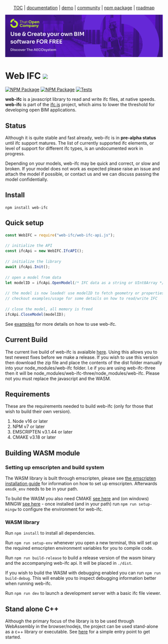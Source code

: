 <p align="center">
  <a href="https://thatopen.com/">TOC</a>
  |
  <a href="https://platform.thatopen.com/documentation">documentation</a>
  |
  <a href="https://platform.thatopen.com/app">demo</a>
  |
  <a href="https://people.thatopen.com/">community</a>
  |
  <a href="https://www.npmjs.com/package/web-ifc">npm package</a>
  |
  <a href="https://airtable.com/appolsrsBWel2m6wr/shr4ybI6JOeHJEqkG">roadmap</a>
</p>

![cover](banner.png)

<h1>Web IFC <img src="https://ifcjs.github.io/components/resources/favicon.ico" width="32"></h1>

[![NPM Package][npm]][npm-url]
[![NPM Package][npm-downloads]][npm-url]
[![Tests](https://github.com/IFCjs/components/actions/workflows/tests.yml/badge.svg)](https://github.com/IFCjs/components/actions/workflows/tests.yaml)

**web-ifc** is a javascript library to read and write ifc files, at native speeds. **web-ifc** is part of the [ifc.js](https://ifcjs.github.io/info/) project, which aims to lower the threshold for developing open BIM applications.

## Status

Although it is quite stable and fast already, web-ifc is in **pre-alpha status** until ifc support matures. The list of currently supported ifc elements, or level of support for different ifc types, is an undocumented work in progress. 

Depending on your models, web-ifc may be quick and correct, or slow and broken. If your model does not work as expected please raise an issue and attach the model if possible, or contact us and we can discuss passing the model confidentially.

## Install

`npm install web-ifc`

## Quick setup

```JavaScript
const WebIFC = require("web-ifc/web-ifc-api.js");

// initialize the API
const ifcApi = new WebIFC.IfcAPI();

// initialize the library
await ifcApi.Init();

// open a model from data
let modelID = ifcApi.OpenModel(/* IFC data as a string or UInt8Array */, /* optional settings object */, );

// the model is now loaded! use modelID to fetch geometry or properties
// checkout examples/usage for some details on how to read/write IFC

// close the model, all memory is freed
ifcApi.CloseModel(modelID);

```

See [examples](https://github.com/tomvandig/web-ifc/tree/main/examples/usage/src) for more details on how to use web-ifc.

## Current Build

The current live build of web-ifc is avaialble [here](https://ifcjs.github.io/web-ifc/build.zip). Using this allows you to test newest fixes before we make a release. If you wish to use this version then download the zip file and place the contents of the dist folder manually into your node_modules/web-ifc folder. I.e if you are using web-ifc-three then it will be node_modules/web-ifc-three/node_modules/web-ifc. Please not you must replace the javascript and the WASM.

## Requirements

These are the requirements needed to build web-ifc (only for those that wish to build their own version).

1. Node v16 or later
2. NPM v7 or later
3. EMSCRIPTEN v3.1.44 or later
4. CMAKE v3.18 or later

## Building WASM module

### Setting up emscripten and build system

The WASM library is built through emscripten, please see [the emscripten installation guide](https://emscripten.org/docs/getting_started/downloads.html) for information on how to set up emscripten. Afterwards `emsdk_env` needs to be in your path.

To build the WASM you also need CMAKE [see here](https://cmake.org/download/) and (on windows) MINGW [see here](https://sourceforge.net/projects/mingw/) - once installed (and in your path) run `npm run setup-mingw` to configure the environment for web-ifc.

### WASM library

Run `npm install` to install all dependencies.

Run `npm run setup-env` whenever you open a new terminal, this will set up the required emscripten environment variables for you to compile code.

Run `npm run build-release` to build a release version of the wasm binary and the accompanying web-ifc api. It will be placed in `./dist`.

If you wish to build the WASM with debugging enabled you can run `npm run build-debug`. This will enable you to inspect debugging information better when running web-ifc.

Run `npm run dev` to launch a development server with a basic ifc file viewer.

## Stand alone C++

Although the primary focus of the library is to be used through WebAssembly in the browser/nodejs, the project can be used stand-alone as a c++ library or executable. See [here](https://github.com/tomvandig/web-ifc/blob/main/src/wasm/web-ifc-test.cpp) for a simple entry point to get started.

[npm]: https://img.shields.io/npm/v/web-ifc
[npm-url]: https://www.npmjs.com/package/web-ifc
[npm-downloads]: https://img.shields.io/npm/dw/web-ifc
